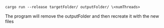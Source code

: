 `cargo run --release targetFolder/ outputFolder/ \<numThreads>`

The program will remove the outputFolder and then recreate it with the new files
